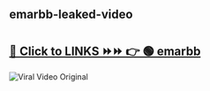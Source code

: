 
 ## emarbb-leaked-video 

# <h2><a href="https://clipsfans.com/emarbb&ref=git">🔗 Click to LINKS ⏩⏩ 👉 🟢 emarbb </a></h2>

<a href="https://clipsfans.com/emarbb&ref=git" rel="nofollow" data-target="animated-image.originalLink"><img src="https://i.ibb.co.com/xMMVF88/686577567.gif" alt="Viral Video Original" style="max-width: 100%; display: inline-block;" data-target="animated-image.originalImage"></a>
